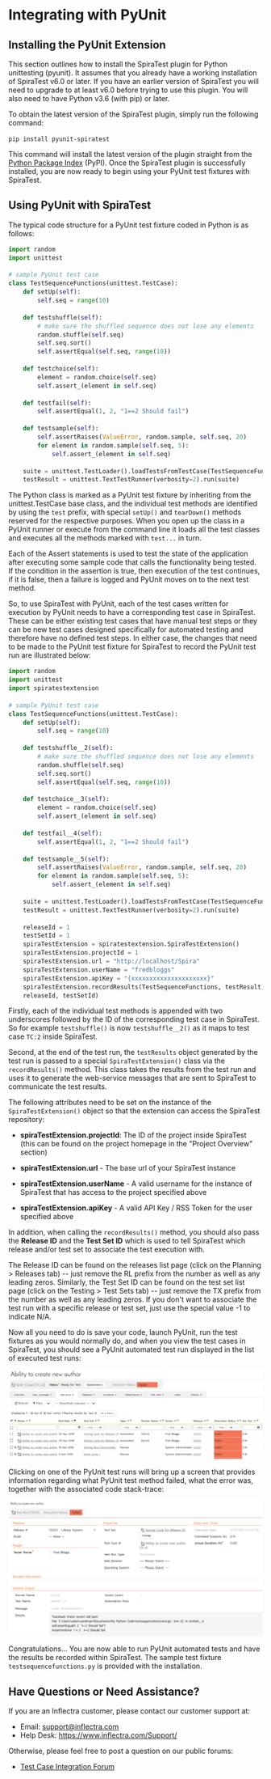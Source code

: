 # Integrating with PyUnit

## Installing the PyUnit Extension

This section outlines how to install the SpiraTest plugin for Python unittesting (pyunit). It
assumes that you already have a working installation of SpiraTest v6.0
or later. If you have an earlier version of SpiraTest you will need to
upgrade to at least v6.0 before trying to use this plugin. You will also
need to have Python v3.6 (with pip) or later.

To obtain the latest version of the SpiraTest plugin, simply run the
following command:

`pip install pyunit-spiratest`

This command will install the latest version of the plugin straight from
the [Python Package Index](https://pypi.org/project/pyunit-spiratest/)
(PyPI). Once the SpiraTest plugin is successfully installed, you are now ready to begin using your PyUnit test fixtures with SpiraTest.

## Using PyUnit with SpiraTest

The typical code structure for a PyUnit test fixture coded in Python is
as follows:

```python
import random
import unittest

# sample PyUnit test case
class TestSequenceFunctions(unittest.TestCase):
    def setUp(self):
        self.seq = range(10)

    def testshuffle(self):
        # make sure the shuffled sequence does not lose any elements
        random.shuffle(self.seq)
        self.seq.sort()
        self.assertEqual(self.seq, range(10))

    def testchoice(self):
        element = random.choice(self.seq)
        self.assert_(element in self.seq)

    def testfail(self):
        self.assertEqual(1, 2, "1==2 Should fail")

    def testsample(self):
        self.assertRaises(ValueError, random.sample, self.seq, 20)
        for element in random.sample(self.seq, 5):
            self.assert_(element in self.seq)

    suite = unittest.TestLoader().loadTestsFromTestCase(TestSequenceFunctions)
    testResult = unittest.TextTestRunner(verbosity=2).run(suite)
```

The Python class is marked as a PyUnit test fixture by inheriting from
the unittest.TestCase base class, and the individual test methods are
identified by using the `test` prefix, with special `setUp()` and
`tearDown()` methods reserved for the respective purposes. When you open
up the class in a PyUnit runner or execute from the command line it
loads all the test classes and executes all the methods marked with
`test...` in turn.

Each of the Assert statements is used to test the state of the
application after executing some sample code that calls the
functionality being tested. If the condition in the assertion is true,
then execution of the test continues, if it is false, then a failure is
logged and PyUnit moves on to the next test method.

So, to use SpiraTest with PyUnit, each of the test cases written for
execution by PyUnit needs to have a corresponding test case in
SpiraTest. These can be either existing test cases that have manual test
steps or they can be new test cases designed specifically for automated
testing and therefore have no defined test steps. In either case, the
changes that need to be made to the PyUnit test fixture for SpiraTest to
record the PyUnit test run are illustrated below:

```python
import random
import unittest
import spiratestextension

# sample PyUnit test case
class TestSequenceFunctions(unittest.TestCase):
    def setUp(self):
        self.seq = range(10)

    def testshuffle__2(self):
        # make sure the shuffled sequence does not lose any elements
        random.shuffle(self.seq)
        self.seq.sort()
        self.assertEqual(self.seq, range(10))

    def testchoice__3(self):
        element = random.choice(self.seq)
        self.assert_(element in self.seq)

    def testfail__4(self):
        self.assertEqual(1, 2, "1==2 Should fail")

    def testsample__5(self):
        self.assertRaises(ValueError, random.sample, self.seq, 20)
        for element in random.sample(self.seq, 5):
            self.assert_(element in self.seq)

    suite = unittest.TestLoader().loadTestsFromTestCase(TestSequenceFunctions)
    testResult = unittest.TextTestRunner(verbosity=2).run(suite)

    releaseId = 1
    testSetId = 1
    spiraTestExtension = spiratestextension.SpiraTestExtension()
    spiraTestExtension.projectId = 1
    spiraTestExtension.url = "http://localhost/Spira"
    spiraTestExtension.userName = "fredbloggs"
    spiraTestExtension.apiKey = "{xxxxxxxxxxxxxxxxxxxxx}"
    spiraTestExtension.recordResults(TestSequenceFunctions, testResult,
    releaseId, testSetId)
```

Firstly, each of the individual test methods is appended with two
underscores followed by the ID of the corresponding test case in
SpiraTest. So for example `testshuffle()` is now `testshuffle__2()` as it
maps to test case `TC:2` inside SpiraTest.

Second, at the end of the test run, the `testResults` object generated by
the test run is passed to a special `SpiraTestExtension()` class via the
`recordResults()` method. This class takes the results from the test run
and uses it to generate the web-service messages that are sent to
SpiraTest to communicate the test results.

The following attributes need to be set on the instance of the
`SpiraTestExtension()` object so that the extension can access the
SpiraTest repository:

- **spiraTestExtension.projectId**: The ID of the project inside
SpiraTest (this can be found on the project homepage in the "Project
Overview" section)

- **spiraTestExtension.url** - The base url of your SpiraTest instance

- **spiraTestExtension.userName** - A valid username for the instance of
SpiraTest that has access to the project specified above

- **spiraTestExtension.apiKey** - A valid API Key / RSS Token for the user
specified above

In addition, when calling the `recordResults()` method, you should also
pass the **Release ID** and the **Test Set ID** which is used to tell SpiraTest
which release and/or test set to associate the test execution with.

The Release ID can be found on the releases list page (click on the
Planning \> Releases tab) -- just remove the RL prefix from the number
as well as any leading zeros. Similarly, the Test Set ID can be found on
the test set list page (click on the Testing \> Test Sets tab) -- just
remove the TX prefix from the number as well as any leading zeros. If
you don't want to associate the test run with a specific release or test
set, just use the special value -1 to indicate N/A.

Now all you need to do is save your code, launch PyUnit, run the test
fixtures as you would normally do, and when you view the test cases in
SpiraTest, you should see a PyUnit automated test run displayed in the
list of executed test runs:

![](img/Integrating_with_PyUnit_14.png)




Clicking on one of the PyUnit test runs will bring up a screen that
provides information regarding what PyUnit test method failed, what the
error was, together with the associated code stack-trace:

![](img/Integrating_with_PyUnit_15.png)




Congratulations... You are now able to run PyUnit automated tests and
have the results be recorded within SpiraTest. The sample test fixture
`testsequencefunctions.py` is provided with the
installation.

## Have Questions or Need Assistance?
If you are an Inflectra customer, please contact our customer support at:
- Email: support@inflectra.com
- Help Desk: https://www.inflectra.com/Support/

Otherwise, please feel free to post a question on our public forums:
- [Test Case Integration Forum](https://www.inflectra.com/Support/Forum/integrations/unit-testing/List.aspx)